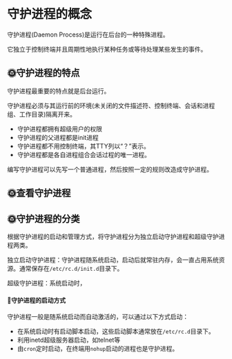 # 守护进程的概念

守护进程(Daemon Process)是运行在后台的一种特殊进程。

它独立于控制终端并且周期性地执行某种任务或等待处理某些发生的事件。


## :sun_with_face:守护进程的特点

守护进程最重要的特点就是后台运行。

守护进程必须与其运行前的环境(未关闭的文件描述符、控制终端、会话和进程组、工作目录)隔离开来。

- 守护进程都拥有超级用户的权限
- 守护进程的父进程都是init进程
- 守护进程都不用控制终端，其TTY列以“？”表示。
- 守护进程都是各自进程组合会话过程的唯一进程。

编写守护进程可以先写一个普通进程，然后按照一定的规则改造成守护进程。

## :sun_with_face:查看守护进程


## :sun_with_face:守护进程的分类

根据守护进程的启动和管理方式，将守护进程分为独立启动守护进程和超级守护进程两类。

独立启动守护进程：守护进程随系统启动，启动后就常驻内存，会一直占用系统资源。通常保存在`/etc/rc.d/init.d`目录下。

超级守护进程：系统启动时，


#### :chestnut:守护进程的启动方式

守护进程一般是随系统启动而自动激活的，可以通过以下方式启动：
- 在系统启动时有启动脚本启动，这些启动脚本通常放在`/etc/rc.d`目录下。
- 利用inetd超级服务器启动，如telnet等
- 由`cron`定时启动，在终端用`nohup`启动的进程也是守护进程。


